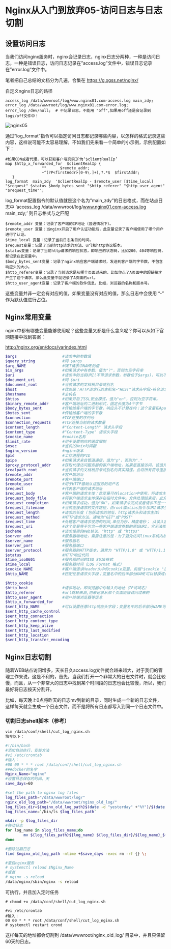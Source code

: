 # Nginx从入门到放弃05-访问日志与日志切割



## 设置访问日志

当我们访问nginx服务时，nginx会记录日志，nginx日志分两种，一种是访问日志，一种是错误日志，访问日志记录在”access.log”文件中，错误日志记录在”error.log”文件中。

笔者把自己总结的文档分为几遍，合集在 https://g.xgss.net/nginx/

自定义nginx日志的路径

```
access_log /data/wwwroot/log/www.nginx01.com-access.log main_zdy;
error_log /data/wwwroot/log/www.nginx01.com-error.log;
error_log /dev/null;  # 不记录日志，不能用 "off",如果用off还是会记录到 logs/off文件中！
```



![nginx05](https://imgoss.xgss.net/picgo/nginx05.jpg?aliyun)

通过”log_format”指令可以指定访问日志都记录哪些内容，以怎样的格式记录这些内容，这样说可能不太容易理解，不如我们先来看一个简单的小示例，示例配置如下：

```
#如果CDN或者代理，可以获取客户端真实IP为‘$clientRealIp’
map $http_x_forwarded_for  $clientRealIp {
                ""      $remote_addr;
                ~^(?P<firstAddr>[0-9\.]+),?.*$  $firstAddr;
   } 
log_format  main_zdy  '$clientRealIp - $remote_user [$time_local] "$request" $status $body_bytes_sent "$http_referer" "$http_user_agent" "$request_time"';
```

log_format配置指令的默认值就是这个名为”main_zdy”的日志格式，而在站点日志中 ‘access_log /data/wwwroot/log/www.nginx01.com-access.log main_zdy;’ 则日志格式与之匹配

```
$remote_addr 变量：记录了客户端的IP地址（普通情况下）。
$remote_user 变量：当nginx开启了用户认证功能后，此变量记录了客户端使用了哪个用户进行了认证。
$time_local 变量：记录了当前日志条目的时间。
$request变量：记录了当前http请求的方法、url和http协议版本。
$status变量：记录了当前http请求的响应状态，即响应的状态码，比如200、404等响应码，都记录在此变量中。
$body_bytes_sent变量：记录了nginx响应客户端请求时，发送到客户端的字节数，不包含响应头的大小。
$http_referer变量：记录了当前请求是从哪个页面过来的，比如你点了A页面中的超链接才产生了这个请求，那么此变量中就记录了A页面的url。
$http_user_agent变量：记录了客户端的软件信息，比如，浏览器的名称和版本号。
```

这些变量并非一定会有对应的值，如果变量没有对应的值，那么日志中会使用 “-” 作为默认值进行占位。

## Nginx常用变量

nginx中都有哪些变量能够使用呢？这些变量又都是什么含义呢？你可以从如下官网链接中找到答案：

http://nginx.org/en/docs/varindex.html

```bash
$args                    #请求中的参数值
$query_string            #同 $args
$arg_NAME                #GET请求中NAME的值
$is_args                 #如果请求中有参数，值为"?"，否则为空字符串
$uri                     #请求中的当前URI(不带请求参数，参数位于$args)，可以不同于浏览器传递的$request_uri的值，它可以通过内部重定向，或者使用index指令进行修改，$uri不包含主机名，如"/foo/bar.html"。
$document_uri            #同 $uri
$document_root           #当前请求的文档根目录或别名
$host                    #优先级：HTTP请求行的主机名>"HOST"请求头字段>符合请求的服务器名.请求中的主机头字段，如果请求中的主机头不可用，则为服务器处理请求的服务器名称
$hostname                #主机名
$https                   #如果开启了SSL安全模式，值为"on"，否则为空字符串。
$binary_remote_addr      #客户端地址的二进制形式，固定长度为4个字节
$body_bytes_sent         #传输给客户端的字节数，响应头不计算在内；这个变量和Apache的mod_log_config模块中的"%B"参数保持兼容
$bytes_sent              #传输给客户端的字节数
$connection              #TCP连接的序列号
$connection_requests     #TCP连接当前的请求数量
$content_length          #"Content-Length" 请求头字段
$content_type            #"Content-Type" 请求头字段
$cookie_name             #cookie名称
$limit_rate              #用于设置响应的速度限制
$msec                    #当前的Unix时间戳
$nginx_version           #nginx版本
$pid                     #工作进程的PID
$pipe                    #如果请求来自管道通信，值为"p"，否则为"."
$proxy_protocol_addr     #获取代理访问服务器的客户端地址，如果是直接访问，该值为空字符串
$realpath_root           #当前请求的文档根目录或别名的真实路径，会将所有符号连接转换为真实路径
$remote_addr             #客户端地址
$remote_port             #客户端端口
$remote_user             #用于HTTP基础认证服务的用户名
$request                 #代表客户端的请求地址
$request_body            #客户端的请求主体：此变量可在location中使用，将请求主体通过proxy_pass，fastcgi_pass，uwsgi_pass和scgi_pass传递给下一级的代理服务器
$request_body_file       #将客户端请求主体保存在临时文件中。文件处理结束后，此文件需删除。如果需要之一开启此功能，需要设置client_body_in_file_only。如果将次文件传 递给后端的代理服务器，需要禁用request body，即设置proxy_pass_request_body off，fastcgi_pass_request_body off，uwsgi_pass_request_body off，or scgi_pass_request_body off
$request_completion      #如果请求成功，值为"OK"，如果请求未完成或者请求不是一个范围请求的最后一部分，则为空
$request_filename        #当前连接请求的文件路径，由root或alias指令与URI请求生成
$request_length          #请求的长度 (包括请求的地址，http请求头和请求主体)
$request_method          #HTTP请求方法，通常为"GET"或"POST"
$request_time            #处理客户端请求使用的时间,单位为秒，精度毫秒； 从读入客户端的第一个字节开始，直到把最后一个字符发送给客户端后进行日志写入为止。
$request_uri             #这个变量等于包含一些客户端请求参数的原始URI，它无法修改，请查看$uri更改或重写URI，不包含主机名，例如："/cnphp/test.php?arg=freemouse"
$scheme                  #请求使用的Web协议，"http" 或 "https"
$server_addr             #服务器端地址，需要注意的是：为了避免访问linux系统内核，应将ip地址提前设置在配置文件中
$server_name             #服务器名
$server_port             #服务器端口
$server_protocol         #服务器的HTTP版本，通常为 "HTTP/1.0" 或 "HTTP/1.1"
$status                  #HTTP响应代码
$time_iso8601            #服务器时间的ISO 8610格式
$time_local              #服务器时间（LOG Format 格式）
$cookie_NAME             #客户端请求Header头中的cookie变量，前缀"$cookie_"加上cookie名称的变量，该变量的值即为cookie名称的值
$http_NAME               #匹配任意请求头字段；变量名中的后半部分NAME可以替换成任意请求头字段，如在配置文件中需要获取http请求头："Accept-Language"，$http_accept_language即可

$http_cookie
$http_host               #请求地址，即浏览器中你输入的地址（IP或域名）
$http_referer            #url跳转来源,用来记录从那个页面链接访问过来的
$http_user_agent         #用户终端浏览器等信息
$http_x_forwarded_for
$sent_http_NAME          #可以设置任意http响应头字段；变量名中的后半部分NAME可以替换成任意响应头字段，如需要设置响应头Content-length，$sent_http_content_length即可
$sent_http_cache_control
$sent_http_connection
$sent_http_content_type
$sent_http_keep_alive
$sent_http_last_modified
$sent_http_location
$sent_http_transfer_encoding
```



## Nginx日志切割

随着WEB站点访问增多，天长日久access.log文件就会越来越大，对于我们的管理工作来说，这是不利的，首先，当我们打开一个非常大的日志文件时，就会比较慢，而且，从一个非常大的日志中找到某个时间段的日志也会比较慢，所以，我们最好将日志按天分割开。

比如，每天晚上0点将昨天的日志mv到新的目录，同时生成一个新的日志文件，这样每天就会生成一个日志文件，而不是将所有日志都写入到同一个日志文件中。

### 切割日志shell脚本（参考）

```bash
vim /data/conf/shell/cut_log_nginx.sh
填写以下：

#!/bin/bash
#添加自动执行，安装方法
#vi /etc/crontab
#输入：
#00 00 * * * root /data/conf/shell/cut_log_nginx.sh
###docker的名字
Nginx_Name="nginx"
#设置日志保存的时间，天
save_days=60

#set the path to nginx log files
log_files_path="/data/wwwroot/log/"
nginx_old_log_path="/data/wwwroot/nginx_old_log/"
log_files_dir=${nginx_old_log_path}$(date -d "yesterday" +"%Y")/$(date -d "yesterday" +"%m")
log_files_name=`/bin/ls $log_files_path`

mkdir -p $log_files_dir
#移动日志
for log_name in $log_files_name;do
        mv ${log_files_path}${log_name} ${log_files_dir}/${log_name}_$(date -d "yesterday" +"%Y%m%d").log
done

#删除过期日志
find $nginx_old_log_path -mtime +$save_days -exec rm -rf {} \; 

#重启nginx服务
# systemctl reload $Nginx_Name
#或者
# nginx -s reload
/data/nginx/sbin/nginx -s reload
```



可执行，并且加入定时任务

```
# chmod +x /data/conf/shell/cut_log_nginx.sh

#vi /etc/crontab
#输入：
00 00 * * * root /data/conf/shell/cut_log_nginx.sh
# systemctl restart crond
```

这样每天的地址都会切割到 /data/wwwroot/nginx_old_log/ 目录中，并且只保留60天的日志。